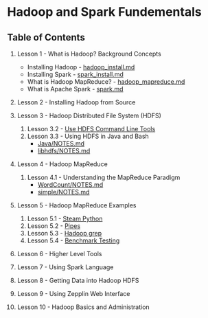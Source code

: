 # Hadoop and Spark Fundementals

## Table of Contents
1. Lesson 1 - What is Hadoop? Background Concepts
   * Installing Hadoop - [hadoop_install.md](https://github.com/willh99/machine_learning_basics/blob/master/Hadoop-Spark-Notes/Lesson-1/hadoop-install.md)
   * Installing Spark - [spark_install.md](https://github.com/willh99/machine_learning_basics/blob/master/Hadoop-Spark-Notes/Lesson-1/spark_install.md)
   * What is Hadoop MapReduce? - [hadoop_mapreduce.md](https://github.com/willh99/machine_learning_basics/blob/master/Hadoop-Spark-Notes/Lesson-1/hadoop-mapreduce.md)
   * What is Apache Spark - [spark.md](https://github.com/willh99/machine_learning_basics/blob/master/Hadoop-Spark-Notes/Lesson-1/spark.md)
2. Lesson 2 - Installing Hadoop from Source
3. Lesson 3 - Hadoop Distributed File System (HDFS)
   1. Lesson 3.2 - [Use HDFS Command Line Tools](https://github.com/willh99/machine_learning_basics/blob/master/Hadoop-Spark-Notes/Lesson-3/Lesson-3.2/NOTES.md)
   2. Lesson 3.3 - Using HDFS in Java and Bash  
      * [Java/NOTES.md](https://github.com/willh99/machine_learning_basics/blob/master/Hadoop-Spark-Notes/Lesson-3/Lesson-3.3/Java/NOTES.md)
      * [libhdfs/NOTES.md](https://github.com/willh99/machine_learning_basics/blob/master/Hadoop-Spark-Notes/Lesson-3/Lesson-3.3/libhdfs/NOTES.md)
4. Lesson 4 - Hadoop MapReduce
   1. Lesson 4.1 - Understanding the MapReduce Paradigm
      * [WordCount/NOTES.md](https://github.com/willh99/machine_learning_basics/blob/master/Hadoop-Spark-Notes/Lesson-4/WordCount/NOTES.md)
      * [simple/NOTES.md](https://github.com/willh99/machine_learning_basics/blob/master/Hadoop-Spark-Notes/Lesson-4/simple/NOTES.md)
5. Lesson 5 - Hadoop MapReduce Examples
   1. Lesson 5.1 - [Steam Python](https://github.com/willh99/machine_learning_basics/blob/master/Hadoop-Spark-Notes/Lesson-5/Lesson-5.1_stream-python/NOTES.md)
   2. Lesson 5.2 - [Pipes](https://github.com/willh99/machine_learning_basics/blob/master/Hadoop-Spark-Notes/Lesson-5/Lesson-5.2_pipes/NOTES.md)
   3. Lesson 5.3 - [Hadoop grep](https://github.com/willh99/machine_learning_basics/blob/master/Hadoop-Spark-Notes/Lesson-5/Lesson-5.3_hadoop-grep/NOTES.md)
   4. Lesson 5.4 - [Benchmark Testing](https://github.com/willh99/machine_learning_basics/blob/master/Hadoop-Spark-Notes/Lesson-5/Lesson-5.6_benchmarking_testing/NOTES.md)
6. Lesson 6 - Higher Level Tools
  
7. Lesson 7 - Using Spark Language
8. Lesson 8 - Getting Data into Hadoop HDFS
9. Lesson 9 - Using Zepplin Web Interface
10. Lesson 10 - Hadoop Basics and Administration

